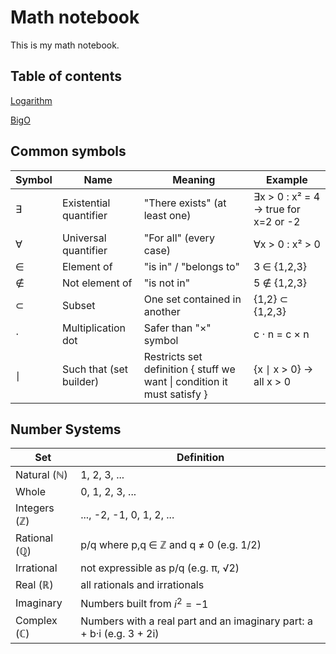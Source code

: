 # Math notebook

This is my math notebook.

## Table of contents

[Logarithm](/notebook/Logarithm.md)

[BigO](/notebook/BigO.md)

## Common symbols

| Symbol | Name                        | Meaning                                                                  | Example                              |
|--------|-----------------------------|--------------------------------------------------------------------------|--------------------------------------|
| ∃      | Existential quantifier      | "There exists" (at least one)                                            | ∃x > 0 : x² = 4 → true for x=2 or -2 |
| ∀      | Universal quantifier        | "For all" (every case)                                                   | ∀x > 0 : x² > 0                      |
| ∈      | Element of                  | "is in" / "belongs to"                                                   | 3 ∈ {1,2,3}                          |
| ∉      | Not element of              | "is not in"                                                              | 5 ∉ {1,2,3}                          |
| ⊂      | Subset                      | One set contained in another                                             | {1,2} ⊂ {1,2,3}                      |
| ⋅      | Multiplication dot          | Safer than "×" symbol                                                    | c ⋅ n = c × n                        |
| ∣      | Such that (set builder) | Restricts set definition { stuff we want \|  condition it must satisfy } | {x ∣ x > 0} → all x > 0 |

## Number Systems

 Set                 | Definition                                                             |
|---------------------|------------------------------------------------------------------------|
| Natural (ℕ)         | 1, 2, 3, ...                                                           |
| Whole               | 0, 1, 2, 3, ...                                                        |
| Integers (ℤ)        | ..., -2, -1, 0, 1, 2, ...                                              |
| Rational (ℚ)        | p/q where p,q ∈ ℤ and q ≠ 0 (e.g. 1/2)                                 |
| Irrational          | not expressible as p/q (e.g. π, √2)                                    |
| Real (ℝ)            | all rationals and irrationals                                          |
| Imaginary           | Numbers built from $i^2=-1$ |
| Complex (ℂ)         | Numbers with a real part and an imaginary part: a + b·i (e.g. 3 + 2i)  |